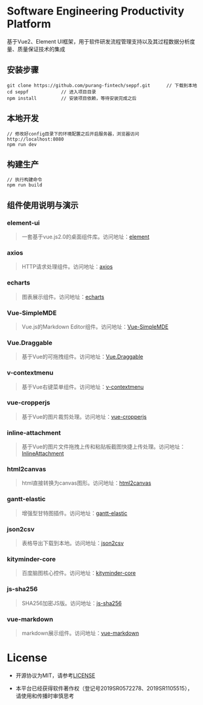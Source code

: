 # Software Engineering Productivity Platform #

基于Vue2、Element UI框架，用于软件研发流程管理支持以及其过程数据分析度量、质量保证技术的集成

## 安装步骤 ##

	git clone https://github.com/purang-fintech/seppf.git      // 下载到本地
	cd seppf            // 进入项目目录
	npm install         // 安装项目依赖，等待安装完成之后

## 本地开发 ##

	// 修改好config目录下的环境配置之后开启服务器，浏览器访问 http://localhost:8080
	npm run dev

## 构建生产 ##

	// 执行构建命令
	npm run build
  
## 组件使用说明与演示 ##

### element-ui ###
> 一套基于vue.js2.0的桌面组件库。访问地址：[element](http://element.eleme.io/#/zh-CN/component/layout)

### axios ###
> HTTP请求处理组件。访问地址：[axios](https://github.com/axios/axios)

### echarts ###
> 图表展示组件。访问地址：[echarts](https://github.com/apache/incubator-echarts)

### Vue-SimpleMDE ###
> Vue.js的Markdown Editor组件。访问地址：[Vue-SimpleMDE](https://github.com/F-loat/vue-simplemde)

### Vue.Draggable ###
> 基于Vue的可拖拽组件。访问地址：[Vue.Draggable](https://github.com/SortableJS/Vue.Draggable)

### v-contextmenu ###
> 基于Vue右键菜单组件。访问地址：[v-contextmenu](https://github.com/snokier/v-contextmenu)

### vue-cropperjs ###
> 基于Vue的图片裁剪处理。访问地址：[vue-cropperjs](https://github.com/Agontuk/vue-cropperjs)

### inline-attachment ###
> 基于Vue的图片文件拖拽上传和粘贴板截图快捷上传处理。访问地址：[InlineAttachment](https://github.com/Rovak/InlineAttachment)

### html2canvas ###
> html直接转换为canvas图形。访问地址：[html2canvas](https://github.com/niklasvh/html2canvas)
 
### gantt-elastic ###
> 增强型甘特图插件。访问地址：[gantt-elastic](https://github.com/neuronetio/gantt-elastic)

### json2csv ###
> 表格导出下载到本地。访问地址：[json2csv](https://github.com/zemirco/json2csv)

### kityminder-core ###
> 百度脑图核心控件。访问地址：[kityminder-core](https://github.com/fex-team/kityminder-core)

### js-sha256 ###
> SHA256加密JS版。访问地址：[js-sha256](https://github.com/emn178/js-sha256)

### vue-markdown ###
> markdown展示组件。访问地址：[vue-markdown](https://github.com/miaolz123/vue-markdown)

# License

- 开源协议为MIT，请参考[LICENSE](./LICENSE)

- 本平台已经获得软件著作权（登记号2019SR0572278、2019SR1105515），请使用和传播时审慎思考
